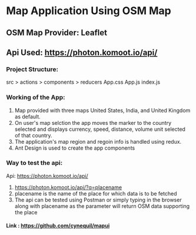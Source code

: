 # Map Application Using OSM Map

## OSM Map Provider: Leaflet

## Api Used: https://photon.komoot.io/api/

### Project Structure:

src > actions > components > reducers
App.css
App.js
index.js

### Working of the App:

1. Map provided with three maps United States, India, and United Kingdom as default.
2. On user's map selction the app moves the marker to the country selected and displays
   currency, speed, distance, volume unit selected of that country.
3. The application's map region and regoin info is handled using redux.
4. Ant Design is used to create the app components

### Way to test the api:

Api: https://photon.komoot.io/api/

1. https://photon.komoot.io/api/?q=placename
2. placename is the name of the place for which data is to be fetched
3. The api can be tested using Postman or simply typing in the browser along with placename as the parameter
   will return OSM data supporting the place

#### Link : https://github.com/cynequil/mapui
